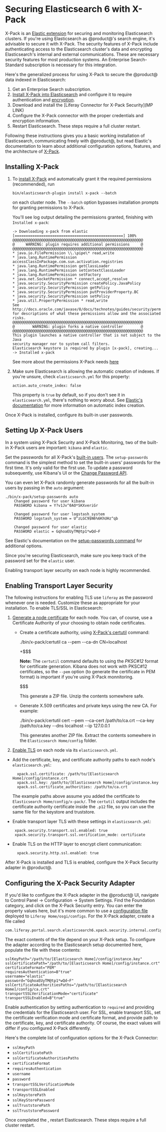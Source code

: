 # Securing Elasticsearch 6 with X-Pack

X-Pack is an [Elastic
extension](https://www.elastic.co/guide/en/elasticsearch/reference/6.1/setup-xpack.html)
for securing and monitoring Elasticsearch clusters. If you're using
Elasticsearch as @product@'s search engine, it's advisable to secure it with
X-Pack. The security features of X-Pack include authenticating access to the
Elasticsearch cluster's data and encrypting Elasticsearch's internal and
external communications. These are necessary security features for most
production systems. An Enterprise Search-Standard subscription is necessary for
this integration.
<!--Need confirmation of subscription-->

Here's the generalized process for using X-Pack to secure the @product@ data
indexed in Elasticsearch:

1.  Get an Enterprise Search subscription.
2.  [Install X-Pack into Elasticsearch](https://www.elastic.co/guide/en/x-pack/6.1/installing-xpack.html) and configure it to require authentication and [encryption](https://www.elastic.co/guide/en/elasticsearch/reference/6.1/configuring-tls.html#configuring-tls).
3.  Download and install the [Liferay Connector for X-Pack Security](MP LINK)
4.  Configure the X-Pack connector with the proper credentials and encryption
    information.
5.  Restart Elasticsearch. These steps require a full cluster restart.

Following these instructions gives you a basic working installation of
Elasticsearch, communicating freely with @product@, but read Elastic's
documentation to learn about additional configuration options, features, and the
architecture of
[X-Pack](https://www.elastic.co/guide/en/elasticsearch/reference/6.1/configuring-security.html). 

## Installing X-Pack

1.  To [install
    X-Pack](https://www.elastic.co/guide/en/elasticsearch/reference/6.1/installing-xpack-es.html)
    and automatically grant it the required permissions (recommended), run

        bin/elasticsearch-plugin install x-pack --batch

    on each cluster node. The `--batch` option bypasses installation prompts for
    granting permissions to X-Pack. 

    You'll see log output detailing the permissions granted, finishing with
    `Installed x-pack`:

        -> Downloading x-pack from elastic
        [=================================================] 100%   
        @@@@@@@@@@@@@@@@@@@@@@@@@@@@@@@@@@@@@@@@@@@@@@@@@@@@@@@@@@@
        @     WARNING: plugin requires additional permissions     @
        @@@@@@@@@@@@@@@@@@@@@@@@@@@@@@@@@@@@@@@@@@@@@@@@@@@@@@@@@@@
        * java.io.FilePermission \\.\pipe\* read,write
        * java.lang.RuntimePermission accessClassInPackage.com.sun.activation.registries
        * java.lang.RuntimePermission getClassLoader
        * java.lang.RuntimePermission setContextClassLoader
        * java.lang.RuntimePermission setFactory
        * java.net.SocketPermission * connect,accept,resolve
        * java.security.SecurityPermission createPolicy.JavaPolicy
        * java.security.SecurityPermission getPolicy
        * java.security.SecurityPermission putProviderProperty.BC
        * java.security.SecurityPermission setPolicy
        * java.util.PropertyPermission * read,write
        See http://docs.oracle.com/javase/8/docs/technotes/guides/security/permissions.html
        for descriptions of what these permissions allow and the associated risks.
        @@@@@@@@@@@@@@@@@@@@@@@@@@@@@@@@@@@@@@@@@@@@@@@@@@@@@@@@@@@
        @        WARNING: plugin forks a native controller        @
        @@@@@@@@@@@@@@@@@@@@@@@@@@@@@@@@@@@@@@@@@@@@@@@@@@@@@@@@@@@
        This plugin launches a native controller that is not subject to the Java
        security manager nor to system call filters.
        Elasticsearch keystore is required by plugin [x-pack], creating...
        -> Installed x-pack

    See more about the permissions X-Pack needs
    [here](https://www.elastic.co/guide/en/elasticsearch/reference/6.1/installing-xpack-es.html)

2.  Make sure Elasticsearch is allowing the automatic creation of indexes. If
   you're unsure, check `elasticsearch.yml` for this property:

        action.auto_create_index: false

    This property is `true` by default, so if you don't see it in
    `elasticsearch.yml`, there's nothing to worry about. See [Elastic's
    documentation](https://www.elastic.co/guide/en/elasticsearch/reference/6.1/docs-index_.html#index-creation) for more information on automatic index creation.

Once X-Pack is installed, configure its built-in user passwords.

## Setting Up X-Pack Users

In a system using X-Pack Security and X-Pack Monitoring, two of the built-in
X-Pack users are important: `kibana` and `elastic`.

Set the passwords for all X-Pack's [built-in
users](https://www.elastic.co/guide/en/x-pack/6.1/setting-up-authentication.html#built-in-users).
The `setup-passwords` command is the simplest method to set the built-in users'
passwords for the first time. It's only valid for the first use. To update a
password subsequently, use Kibana's UI or the [Change Password
API](https://www.elastic.co/guide/en/elasticsearch/reference/6.1/security-api-change-password.html).

You can even let X-Pack randomly generate passwords for all the built-in users
by passing in the `auto` argument:

    ./bin/x-pack/setup-passwords auto
        Changed password for user kibana
        PASSWORD kibana = Y?v1Jv^0AO*SKXveriGr

        Changed password for user logstash_system
        PASSWORD logstash_system = U^zLGC9$N6%6KhUHz^qb

        Changed password for user elastic
        PASSWORD elastic = GqhoaEUyTM@tp1*wQd~F

See Elastic's documentation on the [setup-passwords
command](https://www.elastic.co/guide/en/elasticsearch/reference/6.1/setup-passwords.html) for additional options.

Since you're securing Elasticsearch, make sure you keep track of the password
set for the `elastic` user. 

Enabling transport layer security on each node is highly recommended.

## Enabling Transport Layer Security

The following instructions for enabling TLS use `liferay` as the password
whenever one is needed. Customize these as appropriate for your installation. To
enable TLS/SSL in Elasticsearch:

1.  [Generate a node
    certificate](https://www.elastic.co/guide/en/elasticsearch/reference/6.1/configuring-tls.html#node-certificates)
    for each node. You can, of course, use a Certificate Authority of your
    choosing to obtain node certificates.

    - Create a certificate authority, using [X-Pack's
     certutil](https://www.elastic.co/guide/en/elasticsearch/reference/6.1/certutil.html)
     command:

        ./bin/x-pack/certutil ca --pem --ca-dn CN=localhost

        +$$$

        **Note:** The `certutil` command defaults to using the *PKSC#12* format
        for certificate generation. Kibana does not work with PKSC#12
        certificates, so the `--pem` option (to generate the certificate in PEM
        format) is important if you're using X-Pack monnitoring.

        $$$

        This generate a ZIP file. Unzip the contents somewhere safe.

    - Generate X.509 certificates and private keys using the new CA. For example:

        ./bin/x-pack/certutil cert --pem --ca-cert /path/to/ca.crt --ca-key /path/to/ca.key --dns localhost --ip 127.0.0.1

        This generates another ZIP file. Extract the contents somewhere in the
        `Elasticsearch Home/config` folder.

2.  [Enable TLS](https://www.elastic.co/guide/en/elasticsearch/reference/6.1/configuring-tls.html#enable-ssl) on each node via its `elasticsearch.yml`.

- Add the certificate, key, and certificate authority paths to each node's
    `elasticsearch.yml`:

        xpack.ssl.certificate: /path/to/[Elasticsearch Home]/config/instance.crt
        xpack.ssl.key: /path/to/[Elasticsearch Home]/config/instance.key
        xpack.ssl.certificate_authorities: /path/to/ca.crt

    The example paths above assume you added the certificate to `Elasticsearch
    Home/config/x-pack/`. The `certutil` output includes the certificate
    authority certificate inside the `.p12` file, so you can use the same file
    for the keystore and truststore.

-  Enable transport layer TLS with these settings in `elasticsearch.yml`:

        xpack.security.transport.ssl.enabled: true
        xpack.security.transport.ssl.verification_mode: certificate

- Enable TLS on the HTTP layer to encrypt client communication:

        xpack.security.http.ssl.enabled: true

After X-Pack is installed and TLS is enabled, configure the X-Pack Security
adapter in @product@.

## Configuring the X-Pack Security Adapter

If you'd like to configure the X-Pack adapter in the @product@ UI, navigate to
Control Panel &rarr; Configuration &rarr; System Settings. Find the Foundation
category, and click on the X-Pack Security entry. You can enter the property
values here, but it's more common to use a [configuration
file](/discover/portal/-/knowledge_base/7-1/understanding-system-configuration-files)
deployed to `Liferay Home/osgi/configs`. For the X-Pack adapter, create a file
called

    com.liferay.portal.search.elasticsearch6.xpack.security.internal.configuration.XPackSecurityConfiguration.config

The exact contents of the file depend on your X-Pack setup. To configure the adapter
according to the Elasticsearch setup documented here, populate the file with
these contents:

    sslKeyPath="/path/to/[Elasticsearch Home]/config/instance.key"
    sslCertificatePath="/path/to/[Elasticsearch Home]/config/instance.crt"
    certificateFormat="PEM"
    requiresAuthentication=B"true"
    username="elastic"
    password="GqhoaEUyTM@tp1*wQd~F"
    sslCertificateAuthoritiesPaths="/path/to/[Elasticsearch Home]/config/ca.crt"
    transportSSLVerificationMode="certificate"
    transportSSLEnabled=B"true"

Enable authentication by setting authentication to `required` and providing the
credentials for the Elasticsearch user. For SSL, enable transport SSL, set the
certificate verification mode and certificate format, and provide path to the
certificate, key, and certificate authority. Of course, the exact values will
differ if you configured X-Pack differently.

Here's the complete list of configuration options for the X-Pack Connector:

- `sslKeyPath`
- `sslCertificatePath`
- `sslCertificateAuthoritiesPaths`
- `certificateFormat`
- `requiresAuthentication`
- `username`
- `password`
- `transportSSLVerificationMode`
- `transportSSLEnabled`
- `sslKeystorePath`
- `sslKeyStorePassword`
- `sslTruststorePath`
- `sslTruststorePassword`

Once completed the , restart Elasticsearch. These steps require a full cluster
restart.
